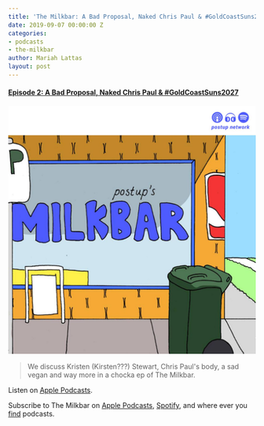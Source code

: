 ```yaml
---
title: 'The Milkbar: A Bad Proposal, Naked Chris Paul & #GoldCoastSuns2027'
date: 2019-09-07 00:00:00 Z
categories:
- podcasts
- the-milkbar
author: Mariah Lattas
layout: post
---
```


#### [Episode 2: A Bad Proposal, Naked Chris Paul & #GoldCoastSuns2027](https://podcasts.apple.com/au/podcast/episode-2-bad-proposal-naked-chris-paul-goldcoastsuns2027/id1478059008?i=1000448876259)

![The Milkbar Cover Art](/assets/images/the-milkbar.jpg)

> We discuss Kristen (Kirsten???) Stewart, Chris Paul's body, a sad vegan and way more in a chocka ep of The Milkbar.

Listen on [Apple Podcasts](https://podcasts.apple.com/au/podcast/episode-2-bad-proposal-naked-chris-paul-goldcoastsuns2027/id1478059008?i=1000448876259).

Subscribe to The Milkbar on [Apple Podcasts](https://podcasts.apple.com/au/podcast/the-milkbar/id1478059008), [Spotify](https://open.spotify.com/show/1jZ8UrvFnje63aQNC4fzo2), and where ever you [find](https://player.whooshkaa.com/shows/the-milkbar) podcasts. 